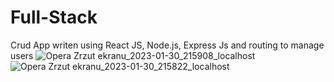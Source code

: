 # Full-Stack
Crud App writen using React JS, Node.js, Express Js and routing to manage users
![Opera Zrzut ekranu_2023-01-30_215908_localhost](https://user-images.githubusercontent.com/103355465/215594032-f1d33faa-b708-43aa-8cbd-d2321be70891.png)
![Opera Zrzut ekranu_2023-01-30_215822_localhost](https://user-images.githubusercontent.com/103355465/215594056-f2c158a0-3e24-4743-b112-6dc67ab4929c.png)
